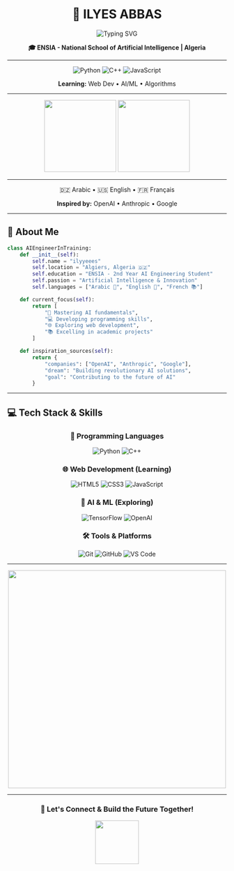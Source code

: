 <div align="center">

# 🚀 **ILYES ABBAS**

<img src="https://readme-typing-svg.herokuapp.com?font=Fira+Code&pause=1000&color=00D9FF&center=true&vCenter=true&width=400&lines=AI+Engineering+Student;ENSIA+%7C+2nd+Year;Future+AI+Engineer" alt="Typing SVG" />

**🎓 ENSIA - National School of Artificial Intelligence | Algeria**

---

![Python](https://img.shields.io/badge/Python-3776AB?style=for-the-badge&logo=python&logoColor=white)
![C++](https://img.shields.io/badge/C%2B%2B-00599C?style=for-the-badge&logo=c%2B%2B&logoColor=white)
![JavaScript](https://img.shields.io/badge/JavaScript-F7DF1E?style=for-the-badge&logo=javascript&logoColor=black)

**Learning:** Web Dev • AI/ML • Algorithms

---

<img height="165em" src="https://github-readme-stats.vercel.app/api?username=ilyyeees&show_icons=true&theme=tokyonight&hide_border=true&bg_color=0D1117"/>
<img height="165em" src="https://github-readme-stats.vercel.app/api/top-langs/?username=ilyyeees&layout=compact&theme=tokyonight&hide_border=true&bg_color=0D1117"/>

---

🇩🇿 Arabic • 🇺🇸 English • 🇫🇷 Français

**Inspired by:** OpenAI • Anthropic • Google

</div>

---

## 🚀 About Me

```python
class AIEngineerInTraining:
    def __init__(self):
        self.name = "ilyyeees"
        self.location = "Algiers, Algeria 🇩🇿"
        self.education = "ENSIA - 2nd Year AI Engineering Student"
        self.passion = "Artificial Intelligence & Innovation"
        self.languages = ["Arabic 🌟", "English 🌟", "French 📚"]

    def current_focus(self):
        return [
            "🎯 Mastering AI fundamentals",
            "💻 Developing programming skills",
            "🌐 Exploring web development",
            "📚 Excelling in academic projects"
        ]

    def inspiration_sources(self):
        return {
            "companies": ["OpenAI", "Anthropic", "Google"],
            "dream": "Building revolutionary AI solutions",
            "goal": "Contributing to the future of AI"
        }
```

---

## 💻 Tech Stack & Skills

<div align="center">

### 🔧 Programming Languages

![Python](https://img.shields.io/badge/Python-3776AB?style=for-the-badge&logo=python&logoColor=white)
![C++](https://img.shields.io/badge/C%2B%2B-00599C?style=for-the-badge&logo=c%2B%2B&logoColor=white)

### 🌐 Web Development (Learning)

![HTML5](https://img.shields.io/badge/HTML5-E34F26?style=for-the-badge&logo=html5&logoColor=white)
![CSS3](https://img.shields.io/badge/CSS3-1572B6?style=for-the-badge&logo=css3&logoColor=white)
![JavaScript](https://img.shields.io/badge/JavaScript-F7DF1E?style=for-the-badge&logo=javascript&logoColor=black)

### 🤖 AI & ML (Exploring)

![TensorFlow](https://img.shields.io/badge/TensorFlow-FF6F00?style=for-the-badge&logo=TensorFlow&logoColor=white)
![OpenAI](https://img.shields.io/badge/OpenAI-412991?style=for-the-badge&logo=openai&logoColor=white)

### 🛠️ Tools & Platforms

![Git](https://img.shields.io/badge/Git-F05032?style=for-the-badge&logo=git&logoColor=white)
![GitHub](https://img.shields.io/badge/GitHub-100000?style=for-the-badge&logo=github&logoColor=white)
![VS Code](https://img.shields.io/badge/VS_Code-007ACC?style=for-the-badge&logo=visual-studio-code&logoColor=white)

</div>

---

<div align="center">

<img src="https://user-images.githubusercontent.com/74038190/225813708-98b745f2-7d22-48cf-9150-083f1b00d6c9.gif" width="500">

</div>

---

<div align="center">

### 🤝 Let's Connect & Build the Future Together!

<img src="https://user-images.githubusercontent.com/74038190/212284087-bbe7e430-757e-4901-90bf-4cd2ce3e1852.gif" width="100">

</div><!--
**ilyyeees/ilyyeees** is a ✨ _special_ ✨ repository because its `README.md` (this file) appears on your GitHub profile.

Here are some ideas to get you started:

- 🔭 I’m currently working on ...
- 🌱 I’m currently learning ...
- 👯 I’m looking to collaborate on ...
- 🤔 I’m looking for help with ...
- 💬 Ask me about ...
- 📫 How to reach me: ...
- 😄 Pronouns: ...
- ⚡ Fun fact: ...
  -->
